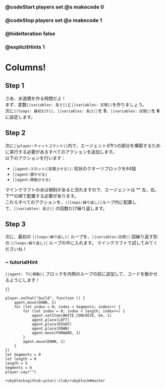 ### @codeStart players set @s makecode 0
### @codeStop players set @s makecode 1

### @hideIteration false 
### @explicitHints 1


# Columns!

## Step 1
さあ、水道橋を作る時間だよ！<br>
まず、変数``||variables: 長さ||``と``||variables: 区間||``を作りましょう。<br>
次に``||loops: 最初だけ||``、``||variables: 長さ||``を **5**、``||variables: 区間||``を **6** に設定します。<br>
<!-- Time to build the aqueducts! First, create ``||variable: length||`` and ``||variable: segments||`` variables. Then ``||variable: set length||`` to **5** and ``||variable: set segments||`` to **6** ``||loops: on start||``.  -->

## Step 2
次に``||player:チャットコマンド||``内で、エージェントが**1**つの部分を構築するために実行する必要があるすべてのアクションを追加します。<br>
以下のアクションを行います：<br>
- ``||agent:スロットに配置させる||``: 柱状のクオーツブロックを64個
- ``||agent:置かせる|``
- ``||agent:移動させる|``

マインクラフトの水は傾斜があると流れますので、エージェントは ** 左、右、下**の順で配置する必要があります。<br>
これらすべてのアクションを、``||loops:繰り返し||``ループ内に配置して、``||variables: 長さ||`` の回数だけ繰り返します。<br>


<!-- Now within an ``||player: on chat command||`` you need to add all the actions that the Agent needs to perform in order to build **1** part: ``||agent: set block pillar of quartz||`` at the count of **64**, ``||agent: place||`` and ``||agent: move forward||``. Water in Minecraft will flow if there is a slope, so the Agent needs to **place left, right and down**. Place all these actions within a ``||loops: repeat||`` loop that **repeats** ``||variable: length||`` times.  -->

## Step 3
次に、最初の ``||loops:繰り返し||`` ループを、``||variables:区間||`` 回繰り返す別の ``||loops:繰り返し||`` ループの中に入れます。
マインクラフトで試してみてくださいね！
<!-- Now nest the first ``||loops: repeat||`` loop within another ``||loops: repeat||`` loop that repeats ``||variables:segments||`` times. Try it out in Minecraft! -->

### ~ tutorialHint
``||agent: 下に移動||`` ブロックを内側のループの前に追加して、コードを動かせるようにします！
<!-- Add ``||agent: agent move down||`` block before the inner loop to make the code work! -->

```template
{}
``` 

```ghost
player.onChat("build", function () {
    agent.move(DOWN, 1)
    for (let index = 0; index < Segments; index++) {
        for (let index = 0; index < length; index++) {
            agent.setItem(WHITE_CONCRETE, 64, 1)
            agent.place(LEFT)
            agent.place(RIGHT)
            agent.place(DOWN)
            agent.move(FORWARD, 1)
        }
        agent.move(DOWN, 1)
    }
})
let Segments = 0
let length = 0
length = 5
Segments = 6
player.say("")
```
```package
rubyblock=github:yutari-club/rubyblock#master
```